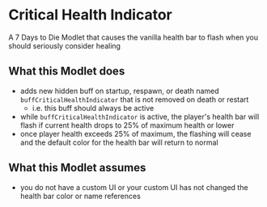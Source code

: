# Critical Health Indicator

A 7 Days to Die Modlet that causes the vanilla health bar to flash when you should seriously consider healing

## What this Modlet does

- adds new hidden buff on startup, respawn, or death named `buffCriticalHealthIndicator` that is not removed on death or restart
  - i.e. this buff should always be active
- while `buffCriticalHealthIndicator` is active, the player's health bar will flash if current health drops to 25% of maximum health or lower
- once player health exceeds 25% of maximum, the flashing will cease and the default color for the health bar will return to normal

## What this Modlet assumes

- you do not have a custom UI or your custom UI has not changed the health bar color or name references
